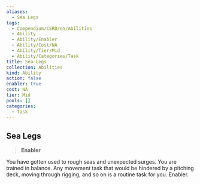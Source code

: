```yaml
---
aliases:
  - Sea Legs
tags:
  - Compendium/CSRD/en/Abilities
  - Ability
  - Ability/Enabler
  - Ability/Cost/NA
  - Ability/Tier/Mid
  - Ability/Categories/Task
title: Sea Legs
collection: Abilities
kind: Ability
action: false
enabler: true
cost: NA
tier: Mid
pools: []
categories:
  - Task
---
```

## Sea Legs  
>**Enabler**
  
You have gotten used to rough seas and unexpected surges. You are trained in balance. Any movement task that would be hindered by a pitching deck, moving through rigging, and so on is a routine task for you. Enabler.